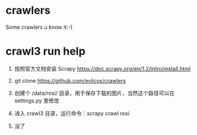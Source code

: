 # crawlers
Some crawlers u know it:-)

# crawl3 run help

1. 按照官方文档安装 Scrapy https://doc.scrapy.org/en/1.2/intro/install.html

2. git clone https://github.com/evilcos/crawlers

3. 创建个 /data/rosi/ 目录，用于保存下载的图片，当然这个路径可以在 settings.py 里修改

4. 进入 crawl3 目录，运行命令：scrapy crawl rosi

5. 没了